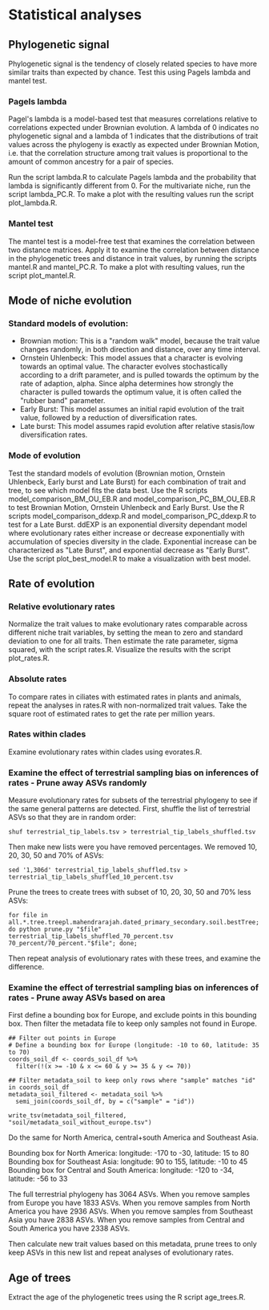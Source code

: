 # Statistical analyses
## Phylogenetic signal
Phylogenetic signal is the tendency of closely related species to have more similar traits than expected by chance. Test this using Pagels lambda and mantel test. 
### Pagels lambda
Pagel's lambda is a model-based test that measures correlations relative to correlations expected under Brownian evolution. A lambda of 0 indicates no phylogenetic signal and a lambda of 1 indicates that the distributions of trait values across the phylogeny is exactly as expected under Brownian Motion, i.e. that the correlation structure among trait values is proportional to the amount of common ancestry for a pair of species. 

Run the script lambda.R to calculate Pagels lambda and the probability that lambda is significantly different from 0. For the multivariate niche, run the script lambda_PC.R. To make a plot with the resulting values run the script plot_lambda.R. 

### Mantel test
The mantel test is a model-free test that examines the correlation between two distance matrices. Apply it to examine the correlation between distance in the phylogenetic trees and distance in trait values, by running the scripts mantel.R and mantel_PC.R. To make a plot with resulting values, run the script plot_mantel.R.

## Mode of niche evolution
### Standard models of evolution: 
- Brownian motion: This is a "random walk" model, because the trait value changes randomly, in both direction and distance, over any time interval.
- Ornstein Uhlenbeck: This model assues that a character is evolving towards an optimal value. The character evolves stochastically according to a drift parameter, and is pulled towards the optimum by the rate of adaption, alpha. Since alpha determines how strongly the character is pulled towards the optimum value, it is often called the "rubber band" parameter.
- Early Burst: This model assumes an initial rapid evolution of the trait value, followed by a reduction of diversification rates.
- Late burst: This model assumes rapid evolution after relative stasis/low diversification rates. 

### Mode of evolution 
Test the standard models of evolution (Brownian motion, Ornstein Uhlenbeck, Early burst and Late Burst) for each combination of trait and tree, to see which model fits the data best. Use the R scripts model_comparison_BM_OU_EB.R and model_comparison_PC_BM_OU_EB.R to test Brownian Motion, Ornstein Uhlenbeck and Early Burst. Use the R scripts model_comparison_ddexp.R and model_comparison_PC_ddexp.R to test for a Late Burst. ddEXP is an exponential diversity dependant model where evolutionary rates either increase or decrease exponentially with accumulation of species diversity in the clade. Exponential increase can be characterized as "Late Burst", and exponential decrease as "Early Burst". Use the script plot_best_model.R to make a visualization with best model. 

## Rate of evolution 
### Relative evolutionary rates
Normalize the trait values to make evolutionary rates comparable across different niche trait variables, by setting the mean to zero and standard deviation to one for all traits. Then estimate the rate parameter, sigma squared, with the script rates.R. Visualize the results with the script plot_rates.R. 

### Absolute rates
To compare rates in ciliates with estimated rates in plants and animals, repeat the analyses in rates.R with non-normalized trait values. Take the square root of estimated rates to get the rate per million years. 

### Rates within clades
Examine evolutionary rates within clades using evorates.R. 

### Examine the effect of terrestrial sampling bias on inferences of rates - Prune away ASVs randomly
Measure evolutionary rates for subsets of the terrestrial phylogeny to see if the same general patterns are detected. First, shuffle the list of terrestrial ASVs so that they are in random order: 

```
shuf terrestrial_tip_labels.tsv > terrestrial_tip_labels_shuffled.tsv
```

Then make new lists were you have removed percentages. We removed 10, 20, 30, 50 and 70% of ASVs: 

```
sed '1,306d' terrestrial_tip_labels_shuffled.tsv > terrestrial_tip_labels_shuffled_10_percent.tsv
```

Prune the trees to create trees with subset of 10, 20, 30, 50 and 70% less ASVs: 

```
for file in all.*.tree.treepl.mahendrarajah.dated_primary_secondary.soil.bestTree; do python prune.py "$file" terrestrial_tip_labels_shuffled_70_percent.tsv 70_percent/70_percent."$file"; done;
```

Then repeat analysis of evolutionary rates with these trees, and examine the difference. 

### Examine the effect of terrestrial sampling bias on inferences of rates - Prune away ASVs based on area

First define a bounding box for Europe, and exclude points in this bounding box. Then filter the metadata file to keep only samples not found in Europe. 

```
## Filter out points in Europe
# Define a bounding box for Europe (longitude: -10 to 60, latitude: 35 to 70)
coords_soil_df <- coords_soil_df %>%
  filter(!(x >= -10 & x <= 60 & y >= 35 & y <= 70))

## Filter metadata_soil to keep only rows where "sample" matches "id" in coords_soil_df
metadata_soil_filtered <- metadata_soil %>%
  semi_join(coords_soil_df, by = c("sample" = "id"))

write_tsv(metadata_soil_filtered, "soil/metadata_soil_without_europe.tsv")
```

Do the same for North America, central+south America and Southeast Asia. 

Bounding box for North America: longitude: -170 to -30, latitude: 15 to 80   
Bounding box for Southeast Asia: longitude: 90 to 155, latitude: -10 to 45
Bounding box for Central and South America: longitude: -120 to -34, latitude: -56 to 33

The full terrestrial phylogeny has 3064 ASVs. When you remove samples from Europe you have 1833 ASVs. When you remove samples from North America you have 2936 ASVs. When you remove samples from Southeast Asia you have 2838 ASVs. When you remove samples from Central and South America you have 2338 ASVs. 

Then calculate new trait values based on this metadata, prune trees to only keep ASVs in this new list and repeat analyses of evolutionary rates. 

## Age of trees
Extract the age of the phylogenetic trees using the R script age_trees.R. 

